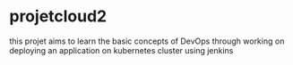 # projetcloud2
this projet aims to learn the basic concepts of DevOps through working on deploying an application on kubernetes cluster using jenkins 

